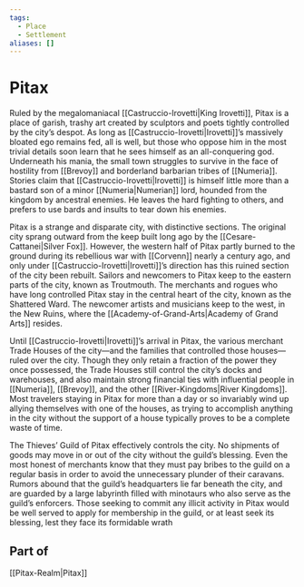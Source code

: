 ```yaml
---
tags:
  - Place
  - Settlement
aliases: []
---
```

# Pitax
Ruled by the megalomaniacal [[Castruccio-Irovetti|King Irovetti]], Pitax is a place of garish, trashy art created by sculptors and poets tightly controlled by the city’s despot. As long as [[Castruccio-Irovetti|Irovetti]]’s massively bloated ego remains fed, all is well, but those who oppose him in the most trivial details soon learn that he sees himself as an all-conquering god. Underneath his mania, the small town struggles to survive in the face of hostility from [[Brevoy]] and borderland barbarian tribes of [[Numeria]]. Stories claim that [[Castruccio-Irovetti|Irovetti]] is himself little more than a bastard son of a minor [[Numeria|Numerian]] lord, hounded from the kingdom by ancestral enemies. He leaves the hard fighting to others, and prefers to use bards and insults to tear down his enemies.

Pitax is a strange and disparate city, with distinctive sections. The original city sprang outward from the keep built long ago by the [[Cesare-Cattanei|Silver Fox]]. However, the western half of Pitax partly burned to the ground during its rebellious war with [[Corvenn]] nearly a century ago, and only under [[Castruccio-Irovetti|Irovetti]]’s direction has this ruined section of the city been rebuilt. Sailors and newcomers to Pitax keep to the eastern parts of the city, known as Troutmouth. The merchants and rogues who have long controlled Pitax stay in the central heart of the city, known as the Shattered Ward. The newcomer artists and musicians keep to the west, in the New Ruins, where the [[Academy-of-Grand-Arts|Academy of Grand Arts]] resides. 

Until [[Castruccio-Irovetti|Irovetti]]’s arrival in Pitax, the various merchant Trade Houses of the city—and the families that controlled those houses—ruled over the city. Though they only retain a fraction of the power they once possessed, the Trade Houses still control the city’s docks and warehouses, and also maintain strong financial ties with influential people in [[Numeria]], [[Brevoy]], and the other [[River-Kingdoms|River Kingdoms]]. Most travelers staying in Pitax for more than a day or so invariably wind up allying themselves with one of the houses, as trying to accomplish anything in the city without the support of a house typically proves to be a complete waste of time. 

The Thieves’ Guild of Pitax effectively controls the city. No shipments of goods may move in or out of the city without the guild’s blessing. Even the most honest of merchants know that they must pay bribes to the guild on a regular basis in order to avoid the unnecessary plunder of their caravans. Rumors abound that the guild’s headquarters lie far beneath the city, and are guarded by a large labyrinth filled with minotaurs who also serve as the guild’s enforcers. Those seeking to commit any illicit activity in Pitax would be well served to apply for membership in the guild, or at least seek its blessing, lest they face its formidable wrath

## Part of
[[Pitax-Realm|Pitax]]